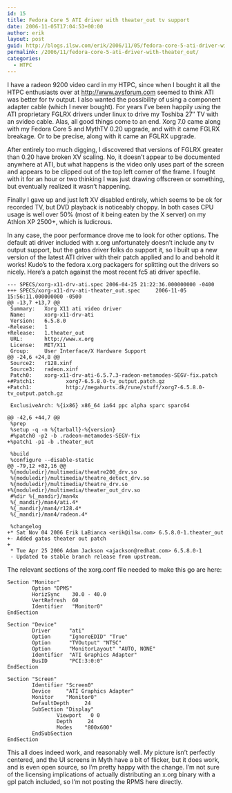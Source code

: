 ```yaml
---
id: 15
title: Fedora Core 5 ATI driver with theater_out tv support
date: 2006-11-05T17:04:53+00:00
author: erik
layout: post
guid: http://blogs.ilsw.com/erik/2006/11/05/fedora-core-5-ati-driver-with-theater_out/
permalink: /2006/11/fedora-core-5-ati-driver-with-theater_out/
categories:
  - HTPC
---
```

I have a radeon 9200 video card in my HTPC, since when I bought it all the HTPC enthusiasts over at <http://www.avsforum.com> seemed to think ATI was better for tv output. I also wanted the possibility of using a component adapter cable (which I never bought). For years I&#8217;ve been happily using the ATI proprietary FGLRX drivers under linux to drive my Toshiba 27&#8243; TV with an svideo cable. Alas, all good things come to an end. Xorg 7.0 came along with my Fedora Core 5 and MythTV 0.20 upgrade, and with it came FGLRX breakage. Or to be precise, along with it came an FGLRX upgrade.

After entirely too much digging, I discovered that versions of FGLRX greater than 0.20 have broken XV scaling. No, it doesn&#8217;t appear to be documented anywhere at ATI, but what happens is the video only uses part of the screen and appears to be clipped out of the top left corner of the frame. I fought with it for an hour or two thinking I was just drawing offscreen or something, but eventually realized it wasn&#8217;t happening.

Finally I gave up and just left XV disabled entirely, which seems to be ok for recorded TV, but DVD playback is noticeably choppy. In both cases CPU usage is well over 50% (most of it being eaten by the X server) on my Athlon XP 2500+, which is ludicrous. 

In any case, the poor performance drove me to look for other options. The default ati driver included with x.org unfortunately doesn&#8217;t include any tv output support, but the gatos driver folks do support it, so I built up a new version of the latest ATI driver with their patch applied and lo and behold it works! Kudo&#8217;s to the fedora x.org packagers for splitting out the drivers so nicely. Here&#8217;s a patch against the most recent fc5 ati driver specfile.

    
    --- SPECS/xorg-x11-drv-ati.spec 2006-04-25 21:22:36.000000000 -0400
    +++ SPECS/xorg-x11-drv-ati-theater_out.spec     2006-11-05 15:56:11.000000000 -0500
    @@ -13,7 +13,7 @@
     Summary:   Xorg X11 ati video driver
     Name:      xorg-x11-drv-ati
     Version:   6.5.8.0
    -Release:   1
    +Release:   1.theater_out
     URL:       http://www.x.org
     License:   MIT/X11
     Group:     User Interface/X Hardware Support
    @@ -24,6 +24,8 @@
     Source2:   r128.xinf
     Source3:   radeon.xinf
     Patch0:    xorg-x11-drv-ati-6.5.7.3-radeon-metamodes-SEGV-fix.patch
    +#Patch1:          xorg7-6.5.8.0-tv_output.patch.gz
    +Patch1:           http://megahurts.dk/rune/stuff/xorg7-6.5.8.0-tv_output.patch.gz
    
     ExclusiveArch: %{ix86} x86_64 ia64 ppc alpha sparc sparc64
    
    @@ -42,6 +44,7 @@
     %prep
     %setup -q -n %{tarball}-%{version}
     #%patch0 -p2 -b .radeon-metamodes-SEGV-fix
    +%patch1 -p1 -b .theater_out
    
     %build
     %configure --disable-static
    @@ -79,12 +82,16 @@
     %{moduledir}/multimedia/theatre200_drv.so
     %{moduledir}/multimedia/theatre_detect_drv.so
     %{moduledir}/multimedia/theatre_drv.so
    +%{moduledir}/multimedia/theater_out_drv.so
     #%dir %{_mandir}/man4x
     %{_mandir}/man4/ati.4*
     %{_mandir}/man4/r128.4*
     %{_mandir}/man4/radeon.4*
    
     %changelog
    +* Sat Nov 04 2006 Erik LaBianca <erik@ilsw.com> 6.5.8.0-1.theater_out
    +- Added gatos theater out patch
    +
     * Tue Apr 25 2006 Adam Jackson <ajackson@redhat.com> 6.5.8.0-1
     - Updated to stable branch release from upstream.
    

The relevant sections of the xorg.conf file needed to make this go are here:

    
    Section "Monitor"
            Option "DPMS"
            HorizSync    30.0 - 40.0
            VertRefresh  60
            Identifier   "Monitor0"
    EndSection
    
    Section "Device"
            Driver      "ati"
            Option      "IgnoreEDID" "True"
            Option      "TVOutput" "NTSC"
            Option      "MonitorLayout" "AUTO, NONE"
            Identifier  "ATI Graphics Adapter"
            BusID       "PCI:3:0:0"
    EndSection
    
    Section "Screen"
            Identifier "Screen0"
            Device     "ATI Graphics Adapter"
            Monitor    "Monitor0"
            DefaultDepth     24
            SubSection "Display"
                    Viewport   0 0
                    Depth     24
                    Modes    "800x600"
            EndSubSection
    EndSection
    

This all does indeed work, and reasonably well. My picture isn&#8217;t perfectly centered, and the UI screens in Myth have a bit of flicker, but it does work, and is even open source, so I&#8217;m pretty happy with the change. I&#8217;m not sure of the licensing implications of actually distributing an x.org binary with a gpl patch included, so I&#8217;m not posting the RPMS here directly.